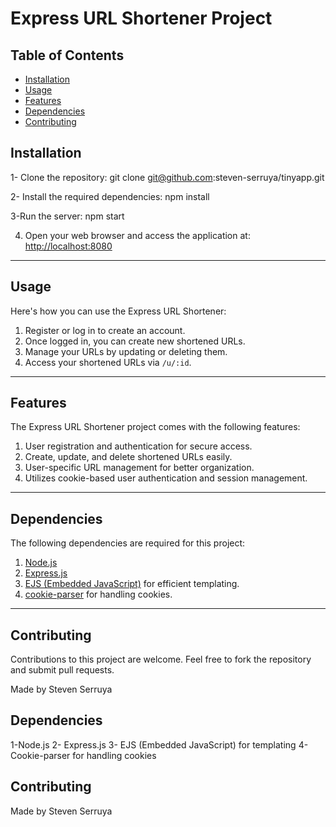 # Express URL Shortener Project

## Table of Contents

- [Installation](#installation)
- [Usage](#usage)
- [Features](#features)
- [Dependencies](#dependencies)
- [Contributing](#contributing)


## Installation
1- Clone the repository: 
git clone git@github.com:steven-serruya/tinyapp.git

2- Install the required dependencies: 
npm install

3-Run the server:
npm start


4. Open your web browser and access the application at:
[http://localhost:8080](http://localhost:8080)

---

## Usage

Here's how you can use the Express URL Shortener:

1. Register or log in to create an account.
2. Once logged in, you can create new shortened URLs.
3. Manage your URLs by updating or deleting them.
4. Access your shortened URLs via `/u/:id`.

---

## Features

The Express URL Shortener project comes with the following features:

1. User registration and authentication for secure access.
2. Create, update, and delete shortened URLs easily.
3. User-specific URL management for better organization.
4. Utilizes cookie-based user authentication and session management.

---

## Dependencies

The following dependencies are required for this project:

1. [Node.js](https://nodejs.org/)
2. [Express.js](https://expressjs.com/)
3. [EJS (Embedded JavaScript)](https://ejs.co/) for efficient templating.
4. [cookie-parser](https://www.npmjs.com/package/cookie-parser) for handling cookies.

---

## Contributing

Contributions to this project are welcome. Feel free to fork the repository and submit pull requests.

Made by Steven Serruya



## Dependencies
1-Node.js
2- Express.js
3- EJS (Embedded JavaScript) for templating
4- Cookie-parser for handling cookies


## Contributing
Made by Steven Serruya